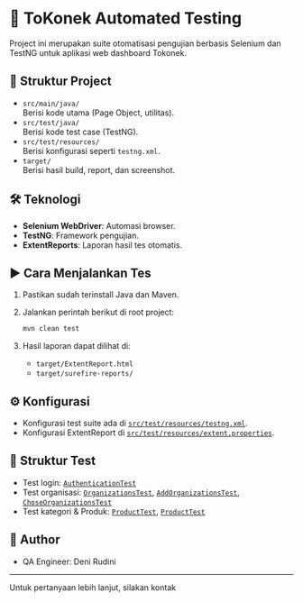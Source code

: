 # 🚀 ToKonek Automated Testing

Project ini merupakan suite otomatisasi pengujian berbasis Selenium dan TestNG untuk aplikasi web dashboard Tokonek.

## 📁 Struktur Project

- `src/main/java/`  
  Berisi kode utama (Page Object, utilitas).
- `src/test/java/`  
  Berisi kode test case (TestNG).
- `src/test/resources/`  
  Berisi konfigurasi seperti `testng.xml`.
- `target/`  
  Berisi hasil build, report, dan screenshot.

## 🛠️ Teknologi

- **Selenium WebDriver**: Automasi browser.
- **TestNG**: Framework pengujian.
- **ExtentReports**: Laporan hasil tes otomatis.

## ▶️ Cara Menjalankan Tes

1. Pastikan sudah terinstall Java dan Maven.
2. Jalankan perintah berikut di root project:

   ```sh
   mvn clean test
   ```

3. Hasil laporan dapat dilihat di:
   - `target/ExtentReport.html`
   - `target/surefire-reports/`

## ⚙️ Konfigurasi

- Konfigurasi test suite ada di [`src/test/resources/testng.xml`](src/test/resources/testng.xml).
- Konfigurasi ExtentReport di [`src/test/resources/extent.properties`](src/test/resources/extent.properties).

## 🧪 Struktur Test

- Test login: [`AuthenticationTest`](src/test/java/com/tokonek/AuthenticationTest.java)
- Test organisasi: [`OrganizationsTest`](src/test/java/com/tokonek/organization/OrganizationsTest.java), [`AddOrganizationsTest`](src/test/java/com/tokonek/organization/AddOrganizationsTest.java), [`ChoseOrganizationsTest`](src/test/java/com/tokonek/organization/ChoseOrganizationsTest.java)
- Test kategori & Produk: [`ProductTest`](src/test/java/com/tokonek/dashboard/CategoryTest.java), [`ProductTest`](src/test/java/com/tokonek/dashboard/ProductTest.java)

## 👤 Author

- QA Engineer: Deni Rudini

---

Untuk pertanyaan lebih lanjut, silakan kontak


